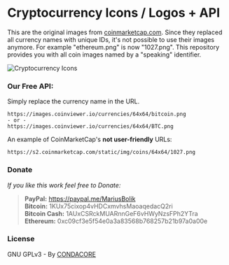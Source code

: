 # Cryptocurrency Icons / Logos + API
This are the original images from [coinmarketcap.com](https://coinmarketcap.com). Since they replaced all currency names with unique IDs, it's not possible to use their images anymore. For example "ethereum.png" is now "1027.png". This repository provides you with all coin images named by a "speaking" identifier.

![Cryptocurrency Icons](https://i.imgur.com/MNXFRPB.jpg)

### Our Free API:
Simply replace the currency name in the URL.
```
https://images.coinviewer.io/currencies/64x64/bitcoin.png  
- or -  
https://images.coinviewer.io/currencies/64x64/BTC.png
```
An example of CoinMarketCap's **not user-friendly** URLs:
```
https://s2.coinmarketcap.com/static/img/coins/64x64/1027.png
```

### Donate
*If you like this work  feel free to Donate:*
>**PayPal:** https://paypal.me/MariusBolik  
>**Bitcoin:** 1KUx75cixop4vHDCxmvhsMaoaqedacQ2ri  
>**Bitcoin Cash:** 1AUxCSRckMUARnnGeF6vHWyNzsFPh2YTra  
>**Ethereum:** 0xc09cf3e5f54e0a3a83568b768257b21b97a0a00e  

### License
GNU GPLv3 - By [CONDACORE](https://condacore.com)
